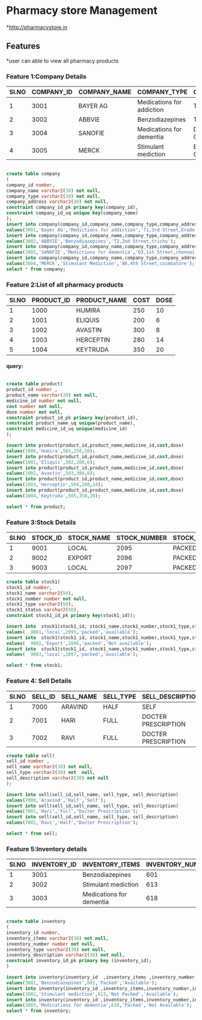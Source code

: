 # Pharmacy store Management
*http://pharmacystore.in
## Features
*user can able to view all pharmacy products
### Feature 1:Company Details

| SI.NO | COMPANY_ID | COMPANY_NAME | COMPANY_TYPE              | COMPANY_ADDRESS            |
|-------|------------|--------------|---------------------------|----------------------------|
| 1     | 3001       | BAYER AG     | Medications for addiction | T1,3rd street, Erode       |
| 2     | 3002       | ABBVIE       | Benzodiazepines           | T2,2nd street, Trichy      |
| 3     | 3004       | SANOFIE      | Medications for dementia  | D3,1st street, Chennai     |
| 4     | 3005       | MERCK        | Stimulant mediction       | B6,4th street,  Coimbatore |


```sql

create table company
(
company_id number,
company_name varchar2(30) not null,
company_type varchar2(30) not null,
company_address varchar2(30) not null,
constraint company_id_pk primary key(company_id),
constraint company_id_uq unique key(company_name)
);
insert into company(company_id,company_name,company_type,company_address)
values(3001,'Bayer AG','Medictions for addiction','T1,3rd Street,Erode');
insert into company(company_id,company_name,company_type,company_address)
values(3002,'ABBVIE','Benzodiazepines','T2,2nd Street,trichy');
insert into company(company_id,company_name,company_type,company_address)
values(3003,'SANOFIE','Medictions for dementia','D3,1st Street,chennai');
insert into company(company_id,company_name,company_type,company_address)
values(3004,'MERCK','Stimulant Mediction','B6,4th Street,coimbatore');
select * from company;


```
### Feature 2:List of all pharmacy products

| SI.NO | PRODUCT_ID | PRODUCT_NAME | COST | DOSE |
|-------|------------|--------------|------|------|
| 1     | 1000       | HUMIRA       | 250  | 10   |
| 2     | 1001       | ELIQUIS      | 200  | 6    |
| 3     | 1002       | AVASTIN      | 300  | 8    |
| 4     | 1003       | HERCEPTIN    | 280  | 14   |
| 5     | 1004       | KEYTRUDA     | 350  | 20   |



#### query:

```sql

create table product(
product_id number ,
product_name varchar(20) not null,
medicine_id number not null,
cost number not null,
dose number not null,
constraint product_id_pk primary key(product_id),
constraint product_name_uq unique(product_name),
constraint medicine_id_uq unique(medicine_id)
);

insert into product(product_id,product_name,medicine_id,cost,dose)
values(1000,'Humira',501,250,10);
insert into product(product_id,product_name,medicine_id,cost,dose)
values(1001,'Eliquis',502,200,6);
insert into product(product_id,product_name,medicine_id,cost,dose)
values(1002,'Avastin',503,300,8);
insert into product(product_id,product_name,medicine_id,cost,dose)
values(1003,'Herceptin',504,280,14);
insert into product(product_id,product_name,medicine_id,cost,dose)
values(1004,'Keytruda',505,350,20);

select * from product;
```

### Feature 3:Stock Details

| SI.NO | STOCK_ID | STOCK_NAME | STOCK_NUMBER | STOCK_TYPE | STOCK_STATUS      |
|-------|----------|------------|--------------|------------|-------------------|
| 1     | 9001     | LOCAL      | 2095         | PACKED     | AVAILABLE         |
| 2     | 9002     | EXPORT     | 2096         | PACKED     | NOT AVAILABLE     |
| 3     | 9003     | LOCAL      | 2097         | PACKED     | AVAILABLE         |

```sql
create table stock1(
stock1_id number,
stock1_name varchar2(50),
stock1_number number not null,
stock1_type varchar2(50),
stock1_status varchar2(50),
constraint stock1_id_pk primary key(stock1_id));

insert into  stock1(stock1_id, stock1_name,stock1_number,stock1_type,stock1_status )
values(  9001,'local',2095,'packed','available');
insert into  stock1(stock1_id, stock1_name,stock1_number,stock1_type,stock1_status )
values(  9002,'Export',2096,'packed','Not available');
insert into  stock1(stock1_id, stock1_name,stock1_number,stock1_type,stock1_status)
values(  9003,'local',2097,'packed','available');

select * from stock1;

```
### Feature 4: Sell Details

| SI.NO | SELL_ID | SELL_NAME | SELL_TYPE | SELL_DESCRIPTION    |
|-------|---------|-----------|-----------|---------------------|
| 1     | 7000    | ARAVIND   | HALF      | SELF                |
| 2     | 7001    | HARI      | FULL      | DOCTER PRESCRIPTION |
| 3     | 7002    | RAVI      | FULL      | DOCTER PRESCRIPTION |

```sql
create table sell(
sell_id number ,
sell_name varchar2(30) not null,
sell_type varchar2(30) not  null,
sell_description varchar2(30) not null
);

insert into sell(sell_id,sell_name, sell_type, sell_description)
values(7000,'Aravind','Half','Self');
insert into sell(sell_id,sell_name, sell_type, sell_description)
values(7001,'Hari','Full','Docter Prescription');
insert into sell(sell_id,sell_name, sell_type, sell_description)
values(7002,'Ravi','Half','Docter Prescription');

select * from sell;
```

### Feature 5:Inventory details

| SI.NO | INVENTORY_ID | INVENTORY_ITEMS          | INVENTORY_NUMBER | INVENTORY_TYPE | INVENTORY_STATUS      |
|-------|--------------|--------------------------|------------------|----------------|-----------------------|
| 1     | 3001         | Benzodiazepines          | 601              | Packed         | Available             |
| 2     | 3002         | Stimulant mediction      | 613              | Not packed     | Available             |
| 3     | 3003         | Medications for dementia | 618              | Packed         | Not Available         |

```sql

create table inventory 
(
inventory_id number,
inventory_items varchar2(30) not null,
inventory_number number not null,
inventory_type varchar2(30) not null,
inventory_description varchar2(30) not null,
constraint inventory_id_pk primary key (inventory_id);
)

insert into inventory(inventory_id  ,inventory_items ,inventory_number,inventory_type,inventory_description)
values(3001,'Benzodiazepines',601,'Packed','Available');
insert into inventory(inventory_id ,inventory_items,inventory_number,inventory_type,inventory_description)
values(3002,'Stimulant mediction',613,'Not Packed','Available');
insert into inventory(inventory_id ,inventory_items,inventory_number,inventory_type,inventory_description)
values(3003,'Medications for dementia',618,'Packed','Not Available');
select * from inventory;

```

